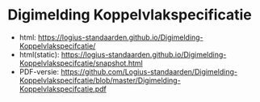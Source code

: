# Digimelding Koppelvlakspecificatie

- html: https://logius-standaarden.github.io/Digimelding-Koppelvlakspecifcatie/
- html(static): https://logius-standaarden.github.io/Digimelding-Koppelvlakspecifcatie/snapshot.html
- PDF-versie: https://github.com/Logius-standaarden/Digimelding-Koppelvlakspecifcatie/blob/master/Digimelding-Koppelvlakspecifcatie.pdf
